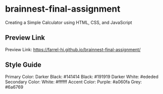 # brainnest-final-assignment
Creating a Simple Calculator using HTML, CSS, and JavaScript

## Preview Link
Preview Link: https://farrel-hi.github.io/brainnest-final-assignment/

## Style Guide
Primary Color: 
    Darker Black: #141414
    Black: #191919
    Darker White: #ededed
Secondary Color: 
    White: #ffffff
Accent Color: 
    Purple: #a060fa 
    Grey: #6a6769
